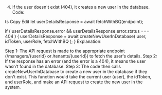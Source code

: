 4. If the user doesn't exist (404), it creates a new user in the database.
Code:

ts
Copy
Edit
let userDetailsResponse = await fetchWithBQ(endpoint);

if (
  userDetailsResponse.error &&
  userDetailsResponse.error.status === 404
) {
  userDetailsResponse = await createNewUserInDatabase(
    user,
    idToken,
    userRole,
    fetchWithBQ
  );
}
Explanation:

Step 1: The API request is made to the appropriate endpoint (/managers/{userId} or /tenants/{userId}) to fetch the user's details.
Step 2: If the response has an error (and the error is a 404), it means the user wasn't found in the database.
Step 3: The code then calls createNewUserInDatabase to create a new user in the database if they don't exist. This function would take the current user (user), the idToken, and userRole, and make an API request to create the new user in the system.
